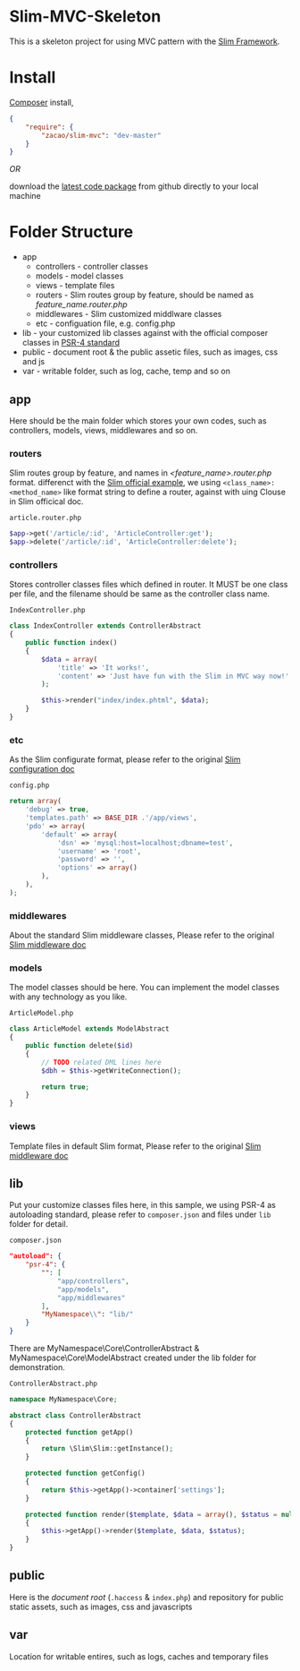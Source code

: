 # Slim-MVC-Skeleton #
This is a skeleton project for using MVC pattern with the [Slim Framework](http://www.slimframework.com/). 

# Install
[Composer](http://getcomposer.com/) install,
```json
{
    "require": {
        "zacao/slim-mvc": "dev-master"
    }
}
```
*OR*

download the [latest code package](https://github.com/zacao/slim-mvc/archive/master.zip) from github directly to your local machine

# Folder Structure
 * app
   * controllers - controller classes
   * models - model classes
   * views - template files
   * routers - Slim routes group by feature, should be named as *feature_name.router.php*
   * middlewares - Slim customized middlware classes
   * etc - configuation file, e.g. config.php
 * lib - your customized lib classes against with the official composer classes in [PSR-4 standard](https://github.com/php-fig/fig-standards/blob/master/accepted/PSR-4-autoloader.md)
 * public - document root & the public assetic files, such as images, css and js
 * var - writable folder, such as log, cache, temp and so on

## app
Here should be the main folder which stores your own codes, such as controllers, models, views, middlewares and so on.
### routers
Slim routes group by feature, and names in *<feature_name>.router.php* format. 
differenct with the [Slim official example](http://docs.slimframework.com/#Routing-Overview), we using `<class_name>:<method_name>` like format string to define a router, against with uing Clouse in Slim officical doc.

`article.router.php`
```php
$app->get('/article/:id', 'ArticleController:get');
$app->delete('/article/:id', 'ArticleController:delete');
```
### controllers
Stores controller classes files which defined in router. It MUST be one class per file, and the filename should be same as the controller class name.

`IndexController.php`
```php
class IndexController extends ControllerAbstract
{
    public function index()
    {
        $data = array(
            'title' => 'It works!',
            'content' => 'Just have fun with the Slim in MVC way now!'
        );

        $this->render("index/index.phtml", $data);
    }
}
```
### etc
As the Slim configurate format, please refer to the original [Slim configuration doc](http://docs.slimframework.com/#Configuration-Overview)

`config.php`
```php
return array(
    'debug' => true,
    'templates.path' => BASE_DIR .'/app/views',
    'pdo' => array(
        'default' => array(
            'dsn' => 'mysql:host=localhost;dbname=test',
            'username' => 'root',
            'password' => '',
            'options' => array()
        ),
    ),
);
```
### middlewares
About the standard Slim middleware classes, Please refer to the original [Slim middleware doc](http://docs.slimframework.com/#Middleware-Overview)
### models
The model classes should be here. You can implement the model classes with any technology as you like.

`ArticleModel.php`
```php
class ArticleModel extends ModelAbstract
{
    public function delete($id)
    {
        // TODO related DML lines here
        $dbh = $this->getWriteConnection();

        return true;
    }
}
```
### views
Template files in default Slim format, Please refer to the original [Slim middleware doc](http://docs.slimframework.com/#View-Overview)

## lib
Put your customize classes files here, in this sample, we using PSR-4 as autoloading standard, please refer to `composer.json` and files under `lib` folder for detail.

`composer.json`
```json
"autoload": {
    "psr-4": {
        "": [
            "app/controllers",
            "app/models",
            "app/middlewares"
        ],
        "MyNamespace\\": "lib/"
    }
}
```
There are MyNamespace\Core\ControllerAbstract & MyNamespace\Core\ModelAbstract created under the lib folder for demonstration.

`ControllerAbstract.php`
```php
namespace MyNamespace\Core;

abstract class ControllerAbstract
{
    protected function getApp()
    {
        return \Slim\Slim::getInstance();
    }

    protected function getConfig()
    {
        return $this->getApp()->container['settings'];
    }

    protected function render($template, $data = array(), $status = null)
    {
        $this->getApp()->render($template, $data, $status);
    }
}
```
## public
Here is the *document root* (`.haccess` & `index.php`) and repository for public static assets, such as images, css and javascripts 

## var
Location for writable entires, such as logs, caches and temporary files

